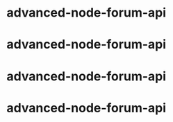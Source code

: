 # advanced-node-forum-api
# advanced-node-forum-api
# advanced-node-forum-api
# advanced-node-forum-api
